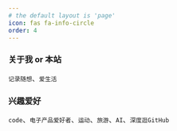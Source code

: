 ```yaml
---
# the default layout is 'page'
icon: fas fa-info-circle
order: 4
---
```


### 关于我 or 本站

`记录随想`、`爱生活`

### 兴趣爱好

`code`、`电子产品爱好者`、`运动`、`旅游`、`AI`、`深度逛GitHub`
